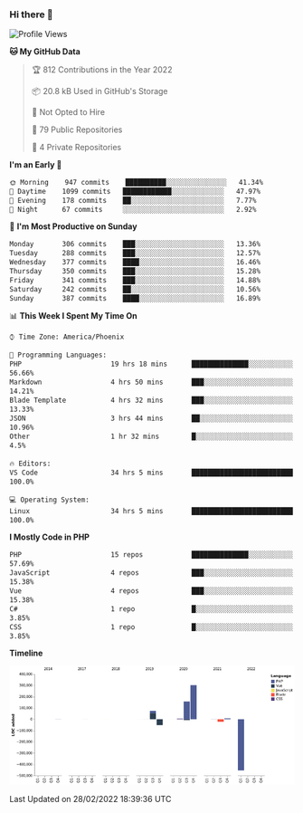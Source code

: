 ### Hi there 👋

<!--START_SECTION:waka-->
![Profile Views](http://img.shields.io/badge/Profile%20Views-10-blue)

**🐱 My GitHub Data** 

> 🏆 812 Contributions in the Year 2022
 > 
> 📦 20.8 kB Used in GitHub's Storage 
 > 
> 🚫 Not Opted to Hire
 > 
> 📜 79 Public Repositories 
 > 
> 🔑 4 Private Repositories  
 > 
**I'm an Early 🐤** 

```text
🌞 Morning    947 commits    ██████████░░░░░░░░░░░░░░░   41.34% 
🌆 Daytime    1099 commits   ████████████░░░░░░░░░░░░░   47.97% 
🌃 Evening    178 commits    ██░░░░░░░░░░░░░░░░░░░░░░░   7.77% 
🌙 Night      67 commits     ░░░░░░░░░░░░░░░░░░░░░░░░░   2.92%

```
📅 **I'm Most Productive on Sunday** 

```text
Monday       306 commits    ███░░░░░░░░░░░░░░░░░░░░░░   13.36% 
Tuesday      288 commits    ███░░░░░░░░░░░░░░░░░░░░░░   12.57% 
Wednesday    377 commits    ████░░░░░░░░░░░░░░░░░░░░░   16.46% 
Thursday     350 commits    ███░░░░░░░░░░░░░░░░░░░░░░   15.28% 
Friday       341 commits    ███░░░░░░░░░░░░░░░░░░░░░░   14.88% 
Saturday     242 commits    ██░░░░░░░░░░░░░░░░░░░░░░░   10.56% 
Sunday       387 commits    ████░░░░░░░░░░░░░░░░░░░░░   16.89%

```


📊 **This Week I Spent My Time On** 

```text
⌚︎ Time Zone: America/Phoenix

💬 Programming Languages: 
PHP                      19 hrs 18 mins      ██████████████░░░░░░░░░░░   56.66% 
Markdown                 4 hrs 50 mins       ███░░░░░░░░░░░░░░░░░░░░░░   14.21% 
Blade Template           4 hrs 32 mins       ███░░░░░░░░░░░░░░░░░░░░░░   13.33% 
JSON                     3 hrs 44 mins       ██░░░░░░░░░░░░░░░░░░░░░░░   10.96% 
Other                    1 hr 32 mins        █░░░░░░░░░░░░░░░░░░░░░░░░   4.5%

🔥 Editors: 
VS Code                  34 hrs 5 mins       █████████████████████████   100.0%

💻 Operating System: 
Linux                    34 hrs 5 mins       █████████████████████████   100.0%

```

**I Mostly Code in PHP** 

```text
PHP                      15 repos            ██████████████░░░░░░░░░░░   57.69% 
JavaScript               4 repos             ███░░░░░░░░░░░░░░░░░░░░░░   15.38% 
Vue                      4 repos             ███░░░░░░░░░░░░░░░░░░░░░░   15.38% 
C#                       1 repo              █░░░░░░░░░░░░░░░░░░░░░░░░   3.85% 
CSS                      1 repo              █░░░░░░░░░░░░░░░░░░░░░░░░   3.85%

```


**Timeline**

![Chart not found](https://raw.githubusercontent.com/mikebronner/mikebronner/master/charts/bar_graph.png) 


 Last Updated on 28/02/2022 18:39:36 UTC
<!--END_SECTION:waka-->

<!--
**mikebronner/mikebronner** is a ✨ _special_ ✨ repository because its `README.md` (this file) appears on your GitHub profile.

Here are some ideas to get you started:

- 🔭 I’m currently working on ...
- 🌱 I’m currently learning ...
- 👯 I’m looking to collaborate on ...
- 🤔 I’m looking for help with ...
- 💬 Ask me about ...
- 📫 How to reach me: ...
- 😄 Pronouns: ...
- ⚡ Fun fact: ...
-->
